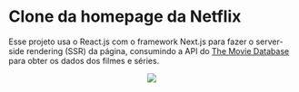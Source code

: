 # Clone da homepage da Netflix

Esse projeto usa o React.js com o framework Next.js para fazer o server-side rendering (SSR) da página, consumindo a API do [The Movie Database](https://www.themoviedb.org/) para obter os dados dos filmes e séries.
</br>
<p align="center">
  <img src="https://github.com/bruzt/exemplos-react/blob/master/netflix-clone/netflix-clone.gif?raw=true">
</p>
